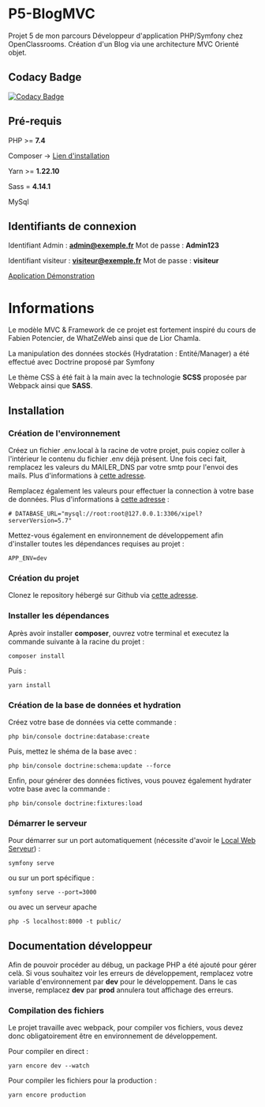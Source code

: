 # P5-BlogMVC
Projet 5 de mon parcours Développeur d'application PHP/Symfony chez OpenClassrooms. Création d'un Blog via une architecture MVC Orienté objet.

## Codacy Badge
[![Codacy Badge](https://api.codacy.com/project/badge/Grade/a357ec565060451eb1169ef020fffc79)](https://app.codacy.com/gh/LeZellus/Blog-Matheo?utm_source=github.com&utm_medium=referral&utm_content=LeZellus/Blog-Matheo&utm_campaign=Badge_Grade_Settings)

## Pré-requis
PHP >= **7.4**

Composer -> [Lien d'installation](https://getcomposer.org/doc/00-intro.md#installation-linux-unix-macos)

Yarn >= **1.22.10**

Sass = **4.14.1**

MySql

## Identifiants de connexion

Identifiant Admin : **admin@exemple.fr**
Mot de passe : **Admin123**

Identifiant visiteur : **visiteur@exemple.fr**
Mot de passe : **visiteur**

[Application Démonstration](http://xipelgames.tech)

# Informations

Le modèle MVC & Framework de ce projet est fortement inspiré du cours de Fabien Potencier, de WhatZeWeb ainsi que de Lior Chamla.

La manipulation des données stockés (Hydratation : Entité/Manager) a été effectué avec Doctrine proposé par Symfony

Le thème CSS à été fait à la main avec la technologie **SCSS** proposée par Webpack ainsi que **SASS**. 

## Installation

### Création de l'environnement
Créez un fichier .env.local à la racine de votre projet, puis copiez coller à l'intérieur le contenu du fichier .env déjà présent.
Une fois ceci fait, remplacez les valeurs du MAILER_DNS par votre smtp pour l'envoi des mails. Plus d'informations à [cette adresse](https://symfony.com/doc/current/mailer.html#transport-setup).

Remplacez également les valeurs pour effectuer la connection à votre base de données. Plus d'informations à [cette adresse](https://symfony.com/doc/current/doctrine.html#configuring-the-database) :
```text
# DATABASE_URL="mysql://root:root@127.0.0.1:3306/xipel?serverVersion=5.7"
```

Mettez-vous également en environnement de développement afin d'installer toutes les dépendances requises au projet :
```text
APP_ENV=dev
```

### Création du projet
Clonez le repository hébergé sur Github via [cette adresse](https://github.com/LeZellus/Blog-Matheo).

### Installer les dépendances
Après avoir installer **composer**, ouvrez votre terminal et executez la commande suivante à la racine du projet :
```shell
composer install
```
Puis :
```shell
yarn install
```

### Création de la base de données et hydration
Créez votre base de données via cette commande :
```shell
php bin/console doctrine:database:create
```

Puis, mettez le shéma de la base avec :
```shell
php bin/console doctrine:schema:update --force
```

Enfin, pour générer des données fictives, vous pouvez également hydrater votre base avec la commande :
```shell
php bin/console doctrine:fixtures:load
```

### Démarrer le serveur
Pour démarrer sur un port automatiquement (nécessite d'avoir le [Local Web Serveur](https://symfony.com/doc/current/setup/symfony_server.html)) :
```shell
symfony serve
```
ou sur un port spécifique :
```shell
symfony serve --port=3000
```
ou avec un serveur apache
```shell
php -S localhost:8000 -t public/
```

## Documentation développeur

Afin de pouvoir procéder au débug, un package PHP a été ajouté pour gérer celà. 
Si vous souhaitez voir les erreurs de développement, remplacez votre variable d'environnement par **dev** pour le développement.
Dans le cas inverse, remplacez **dev** par **prod** annulera tout affichage des erreurs.

### Compilation des fichiers
Le projet travaille avec webpack, pour compiler vos fichiers, vous devez donc obligatoirement être en environnement de développement.

Pour compiler en direct :
```shell
yarn encore dev --watch
```

Pour compiler les fichiers pour la production :
```shell
yarn encore production
```